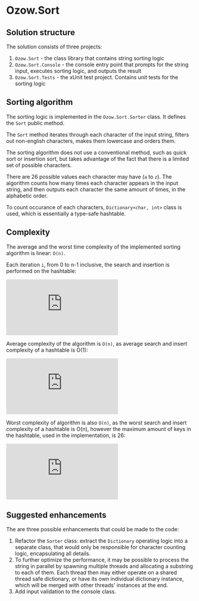 # Ozow.Sort

## Solution structure

The solution consists of three projects:
1. `Ozow.Sort` - the  class library that contains string sorting logic
2. `Ozow.Sort.Console` - the console entry point that prompts for the string input, executes sorting logic, and outputs the result
3. `Ozow.Sort.Tests` - the xUnit test project. Contains unit tests for the sorting logic

## Sorting algorithm

The sorting logic is implemented in the `Ozow.Sort.Sorter` class. It defines the `Sort` public method.

The `Sort` method iterates through each character of the input string, filters out non-english characters, makes them lowercase and orders them.

The sorting algorithm does not use a conventional method, such as quick sort or insertion sort, but takes advantage of the fact that there is a limited set of possible characters. 

There are 26 possible values each character may have (`a` to `z`). The algorithm counts how many times each character appears in the input string, and then outputs each character the same amount of times, in the alphabetic order.

To count occurance of each characters, `Dictionary<char, int>` class is used, which is essentially a type-safe hashtable.

## Complexity

The average and the worst time complexity of the implemented sorting algorithm is linear: `O(n)`.

Each iteration `i`, from 0 to n-1 inclusive, the search and insertion is performed on the hashtable:

![](https://latex.codecogs.com/gif.latex?%5Csum_%7Bi%3D0%7D%5E%7Bn-1%7D%28O%28search%29%20&plus;%20O%28insert%29%29)

Average complexity of the algorithm is `O(n)`, as average search and insert complexity of a hashtable is O(1):

![](https://latex.codecogs.com/gif.latex?%5Csum_%7Bi%3D0%7D%5E%7Bn-1%7D%28O%28search%29%20&plus;%20O%28insert%29%29%20%3D%20%5Csum_%7Bi%3D0%7D%5E%7Bn-1%7D%28O%281%29%20&plus;%20O%281%29%29%20%3D%20O%282n%29%20%3D%20O%28n%29)

Worst complexity of algorithm is also `O(n)`, as the worst search and insert complexity of a hashtable is O(n), however the maximum amount of keys in the hashtable, used in the implementation, is 26:

![](https://latex.codecogs.com/gif.latex?%5Csum_%7Bi%3D0%7D%5E%7Bn-1%7D%28O%28search%29%20&plus;%20O%28insert%29%29%20%3D%20%5Csum_%7Bi%3D0%7D%5E%7Bn-1%7D%28O%2826%29%20&plus;%20O%2826%29%29%20%3D%20O%2852n%29%20%3D%20O%28n%29)

## Suggested enhancements

The are three possible enhancements that could be made to the code:

1. Refactor the `Sorter` class: extract the `Dictionary` operating logic into a separate class, that would only be responsible for character counting logic, encapsulating all details.
2. To further optimize the performance, it may be possible to process the string in parallel by spawning multiple threads and allocating a substring to each of them. Each thread then may either operate on a shared thread safe dictionary, or have its own individual dictionary instance, which will be merged with other threads' instances at the end.
3. Add input validation to the console class.
